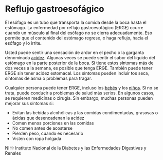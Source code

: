Reflujo gastroesofágico
=======================


El esófago es un tubo que transporta la comida desde la boca hasta el estómago. La enfermedad por reflujo gastroesofágico (ERGE) ocurre cuando un músculo al final del esófago no se cierra adecuadamente. Eso permite que el contenido del estómago regrese, o haga reflujo, hacia el esófago y lo irrite. 


Usted puede sentir una sensación de ardor en el pecho o la garganta denominada [acidez](https://medlineplus.gov/spanish/heartburn.html). Algunas veces se puede sentir el sabor del líquido del estómago en la parte posterior de la boca. Si tiene estos síntomas más de dos veces a la semana, es posible que tenga ERGE. También puede tener ERGE sin tener acidez estomacal. Los síntomas pueden incluir tos seca, síntomas de asma o problemas para tragar. 


Cualquier persona puede tener ERGE, incluso los [bebés](https://medlineplus.gov/spanish/refluxininfants.html) y los [niños](https://medlineplus.gov/spanish/refluxinchildren.html). Si no se trata, puede conducir a problemas de salud más serios. En algunos casos, se requieren medicinas o cirugía. Sin embargo, muchas personas pueden mejorar sus síntomas si:

* Evitan las bebidas alcohólicas y las comidas condimentadas, grasosas o ácidas que desencadenan la acidez
* Comen menos porciones en las comidas
* No comen antes de acostarse
* Pierden peso, cuando es necesario
* Visten con ropa holgada


NIH: Instituto Nacional de la Diabetes y las Enfermedades Digestivas y Renales 

